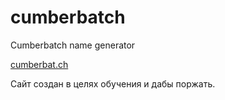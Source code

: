 # cumberbatch
Cumberbatch name generator

[cumberbat.ch](http://cumberbat.ch)

Сайт создан в целях обучения и дабы поржать. 
